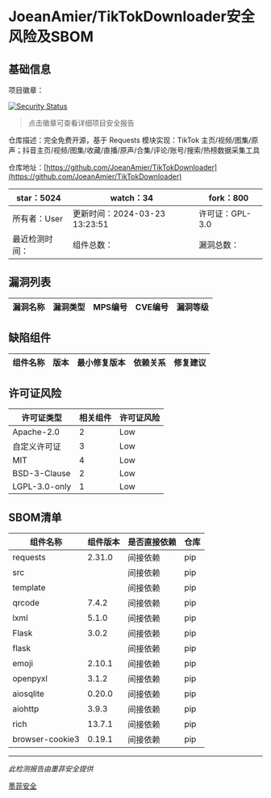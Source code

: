 # JoeanAmier/TikTokDownloader安全风险及SBOM

## 基础信息

项目徽章：

[![Security Status](https://www.murphysec.com/platform3/v31/badge/1773065452988665856.svg)](https://www.murphysec.com/console/report/1738636388541820928/1773065452988665856)

> 点击徽章可查看详细项目安全报告

仓库描述：完全免费开源，基于 Requests 模块实现：TikTok 主页/视频/图集/原声；抖音主页/视频/图集/收藏/直播/原声/合集/评论/账号/搜索/热榜数据采集工具

仓库地址：[https://github.com/JoeanAmier/TikTokDownloader](https://github.com/JoeanAmier/TikTokDownloader)

| star：5024 | watch：34 | fork：800 |
| ----------- | -------------- | ------------ |
| 所有者：User | 更新时间：2024-03-23 13:23:51 | 许可证：GPL-3.0 |
| 最近检测时间： | 组件总数： | 漏洞总数： |




## 漏洞列表

| 漏洞名称 | 漏洞类型 | MPS编号 | CVE编号 | 漏洞等级 |
| ------- | ------ | ------- | ------ | ----- |





## 缺陷组件

| 组件名称 | 版本 | 最小修复版本 | 依赖关系 | 修复建议 |
| -------- | ---- | ------------ | -------- | -------- |





## 许可证风险

| 许可证类型 | 相关组件 | 许可证风险 |
| ---------- | -------- | ---------- |
|Apache-2.0|2|Low|
|自定义许可证|3|Low|
|MIT|4|Low|
|BSD-3-Clause|2|Low|
|LGPL-3.0-only|1|Low|




## SBOM清单

| 组件名称 | 组件版本 | 是否直接依赖 | 仓库 |
| -------- | -------- | ------------ | ---- |
|requests|2.31.0|间接依赖|pip|
|src||间接依赖|pip|
|template||间接依赖|pip|
|qrcode|7.4.2|间接依赖|pip|
|lxml|5.1.0|间接依赖|pip|
|Flask|3.0.2|间接依赖|pip|
|flask||间接依赖|pip|
|emoji|2.10.1|间接依赖|pip|
|openpyxl|3.1.2|间接依赖|pip|
|aiosqlite|0.20.0|间接依赖|pip|
|aiohttp|3.9.3|间接依赖|pip|
|rich|13.7.1|间接依赖|pip|
|browser-cookie3|0.19.1|间接依赖|pip|


------

*此检测报告由墨菲安全提供*

[墨菲安全](www.murphysec.com)